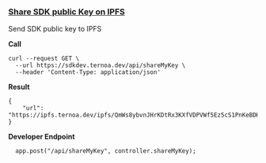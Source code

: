 ### [Share SDK public Key on IPFS](./api.md)
Send SDK public key to IPFS

**Call**
```
curl --request GET \
  --url https://sdkdev.ternoa.dev/api/shareMyKey \
  --header 'Content-Type: application/json'
```
**Result**
```
{
    "url": "https://ipfs.ternoa.dev/ipfs/QmWs8ybvnJHrKDtRx3KXfVDPVWf5Ez5cS1PnKeBDHw68Br"
}
```
**Developer Endpoint**
```
  app.post("/api/shareMyKey", controller.shareMyKey);
```